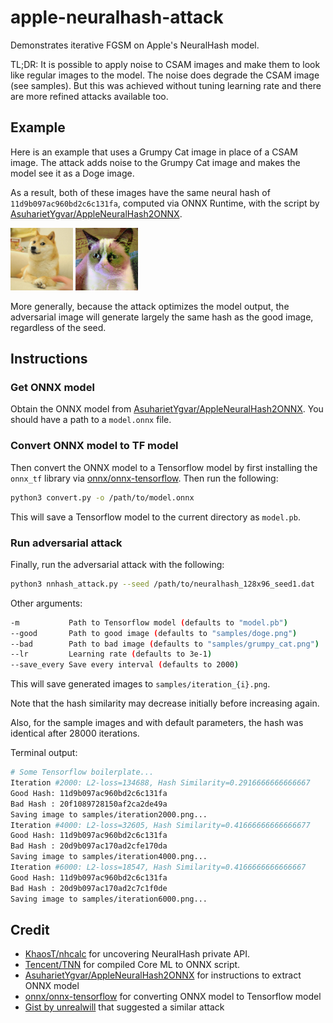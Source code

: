 # apple-neuralhash-attack

Demonstrates iterative FGSM on Apple's NeuralHash model.

TL;DR: It is possible to apply noise to CSAM images and make them to look like regular images to the model. The noise does degrade the CSAM image (see samples). But this was achieved without tuning learning rate and there are more refined attacks available too.

## Example

Here is an example that uses a Grumpy Cat image in place of a CSAM image. The attack adds noise to the Grumpy Cat image and makes the model see it as a Doge image.

As a result, both of these images have the same neural hash of `11d9b097ac960bd2c6c131fa`, computed via ONNX Runtime, with the script by [AsuharietYgvar/AppleNeuralHash2ONNX](https://github.com/AsuharietYgvar/AppleNeuralHash2ONNX).

<div>
<img src="https://raw.githubusercontent.com/greentfrapp/apple-neuralhash-attack/main/samples/doge.png" alt="doge" width="100px" height="whatever" style="display: inline-block;">
<img src="https://raw.githubusercontent.com/greentfrapp/apple-neuralhash-attack/main/samples/iteration_28000.png" alt="adv_cat" width="100px" height="whatever" style="display: inline-block;">
</div>

More generally, because the attack optimizes the model output, the adversarial image will generate largely the same hash as the good image, regardless of the seed.

## Instructions

### Get ONNX model
Obtain the ONNX model from [AsuharietYgvar/AppleNeuralHash2ONNX](https://github.com/AsuharietYgvar/AppleNeuralHash2ONNX). You should have a path to a `model.onnx` file.

### Convert ONNX model to TF model
Then convert the ONNX model to a Tensorflow model by first installing the `onnx_tf` library via [onnx/onnx-tensorflow](https://github.com/onnx/onnx-tensorflow). Then run the following:

```bash
python3 convert.py -o /path/to/model.onnx
```

This will save a Tensorflow model to the current directory as `model.pb`.

### Run adversarial attack
Finally, run the adversarial attack with the following:

```bash
python3 nnhash_attack.py --seed /path/to/neuralhash_128x96_seed1.dat
```

Other arguments:

```bash
-m           Path to Tensorflow model (defaults to "model.pb")
--good       Path to good image (defaults to "samples/doge.png")
--bad        Path to bad image (defaults to "samples/grumpy_cat.png")
--lr         Learning rate (defaults to 3e-1)
--save_every Save every interval (defaults to 2000)
```

This will save generated images to `samples/iteration_{i}.png`.

Note that the hash similarity may decrease initially before increasing again.

Also, for the sample images and with default parameters, the hash was identical after 28000 iterations.

Terminal output:
```bash
# Some Tensorflow boilerplate...
Iteration #2000: L2-loss=134688, Hash Similarity=0.2916666666666667
Good Hash: 11d9b097ac960bd2c6c131fa
Bad Hash : 20f1089728150af2ca2de49a
Saving image to samples/iteration2000.png...
Iteration #4000: L2-loss=32605, Hash Similarity=0.41666666666666677
Good Hash: 11d9b097ac960bd2c6c131fa
Bad Hash : 20d9b097ac170ad2cfe170da
Saving image to samples/iteration4000.png...
Iteration #6000: L2-loss=18547, Hash Similarity=0.4166666666666667
Good Hash: 11d9b097ac960bd2c6c131fa
Bad Hash : 20d9b097ac170ad2c7c1f0de
Saving image to samples/iteration6000.png...
```

## Credit

- [KhaosT/nhcalc](https://github.com/KhaosT/nhcalc) for uncovering NeuralHash private API.
- [Tencent/TNN](https://github.com/Tencent/TNN) for compiled Core ML to ONNX script.
- [AsuharietYgvar/AppleNeuralHash2ONNX](https://github.com/AsuharietYgvar/AppleNeuralHash2ONNX) for instructions to extract ONNX model
- [onnx/onnx-tensorflow](https://github.com/onnx/onnx-tensorflow) for converting ONNX model to Tensorflow model
- [Gist by unrealwill](https://gist.github.com/unrealwill/c480371c3a4bf3abb29856c29197c0be)  that suggested a similar attack

